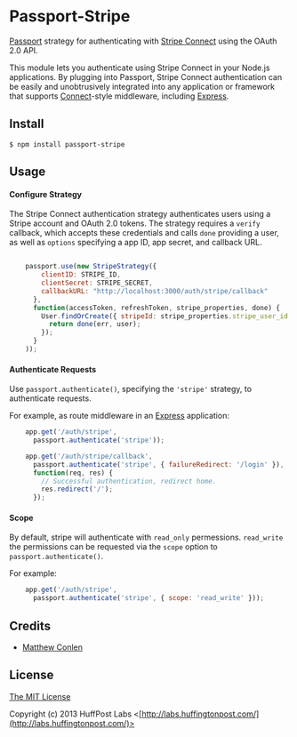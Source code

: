 # Passport-Stripe

[Passport](http://passportjs.org/) strategy for authenticating with [Stripe Connect](http://www.stripe.com/connect)
using the OAuth 2.0 API.

This module lets you authenticate using Stripe Connect in your Node.js applications.
By plugging into Passport, Stripe Connect authentication can be easily and
unobtrusively integrated into any application or framework that supports
[Connect](http://www.senchalabs.org/connect/)-style middleware, including
[Express](http://expressjs.com/).

## Install

    $ npm install passport-stripe

## Usage

#### Configure Strategy

The Stripe Connect authentication strategy authenticates users using a Stripe
account and OAuth 2.0 tokens.  The strategy requires a `verify` callback, which
accepts these credentials and calls `done` providing a user, as well as
`options` specifying a app ID, app secret, and callback URL.
```js

    passport.use(new StripeStrategy({
        clientID: STRIPE_ID,
        clientSecret: STRIPE_SECRET,
        callbackURL: "http://localhost:3000/auth/stripe/callback"
      },
      function(accessToken, refreshToken, stripe_properties, done) {
        User.findOrCreate({ stripeId: stripe_properties.stripe_user_id }, function (err, user) {
          return done(err, user);
        });
      }
    ));

```

#### Authenticate Requests

Use `passport.authenticate()`, specifying the `'stripe'` strategy, to
authenticate requests.

For example, as route middleware in an [Express](http://expressjs.com/)
application:
```js
    app.get('/auth/stripe',
      passport.authenticate('stripe'));

    app.get('/auth/stripe/callback',
      passport.authenticate('stripe', { failureRedirect: '/login' }),
      function(req, res) {
        // Successful authentication, redirect home.
        res.redirect('/');
      });
```

#### Scope

By default, stripe will authenticate with `read_only` permessions. `read_write` the permissions can be requested
via the `scope` option to `passport.authenticate()`.

For example:
```js
    app.get('/auth/stripe',
      passport.authenticate('stripe', { scope: 'read_write' }));
```

## Credits

  - [Matthew Conlen](http://github.com/mathisonian)

## License

[The MIT License](http://opensource.org/licenses/MIT)

Copyright (c) 2013 HuffPost Labs <[http://labs.huffingtonpost.com/](http://labs.huffingtonpost.com/)>
